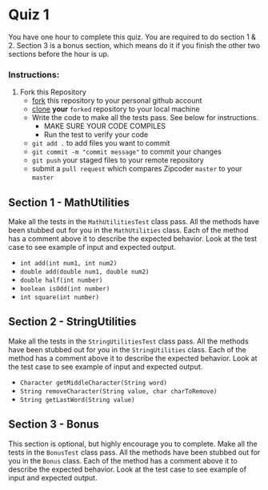 # Quiz 1
You have one hour to complete this quiz. You are required to do section 1 & 2. Section 3 is a bonus section, which means do it if you finish the other two sections before the hour is up.

### **Instructions:**

1. Fork this Repository
    * [fork](https://help.github.com/articles/fork-a-repo/) this repository to your personal github account
    * [clone](https://help.github.com/articles/cloning-a-repository/) **your** `forked` repository to your local machine
    * Write the code to make all the tests pass. See below for instructions.
      * MAKE SURE YOUR CODE COMPILES
      * Run the test to verify your code
    * `git add .` to add files you want to commit
    * `git commit -m "commit message"` to commit your changes
    * `git push` your staged files to your remote repository
    * submit a `pull request` which compares Zipcoder `master` to your `master`

## Section 1 - MathUtilities
Make all the tests in the `MathUtilitiesTest` class pass. All the methods have been stubbed out for you in the `MathUtilities` class. Each of the method has a comment above it to describe the expected behavior. Look at the test case to see example of input and expected output.
  - `int add(int num1, int num2)`
  - `double add(double num1, double num2)`
  - `double half(int number)`
  - `boolean isOdd(int number)`
  - `int square(int number)`

## Section 2 - StringUtilities
Make all the tests in the `StringUtilitiesTest` class pass. All the methods have been stubbed out for you in the `StringUtilities` class. Each of the method has a comment above it to describe the expected behavior. Look at the test case to see example of input and expected output.

  - `Character getMiddleCharacter(String word)`
  - `String removeCharacter(String value, char charToRemove)`
  - `String getLastWord(String value)`

## Section 3 - Bonus
This section is optional, but highly encourage you to complete. Make all the tests in the `BonusTest` class pass. All the methods have been stubbed out for you in the `Bonus` class. Each of the method has a comment above it to describe the expected behavior. Look at the test case to see example of input and expected output.
